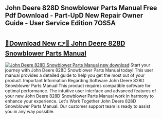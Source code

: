 ## John Deere 828D Snowblower Parts Manual Free Pdf Download - Part-UpD New Repair Owner Guide - User Service Edition 7OS5A

# <h2><a href="http://bc93285.oget.top/?id=John+Deere+828D+Snowblower+Parts+Manual">🔗Download New 👉🔴 John Deere 828D Snowblower Parts Manual</a></h2>

[![John Deere 828D Snowblower Parts Manual new download](https://i.imgur.com/5g1atiW.png)](http://bc93285.oget.top/?id=John+Deere+828D+Snowblower+Parts+Manual)
Start your journey with John Deere 828D Snowblower Parts Manual today! This user manual provides a detailed guide to help you get the most out of your product. Important Information Regarding Software John Deere 828D Snowblower Parts Manual This product requires compatible software for optimal performance. The intuitive user interface and advanced features of your new John Deere 828D Snowblower Parts Manual work in harmony to enhance your experience. Let's Work Together John Deere 828D Snowblower Parts Manual. Our customer support team is ready to assist you in any way possible.
